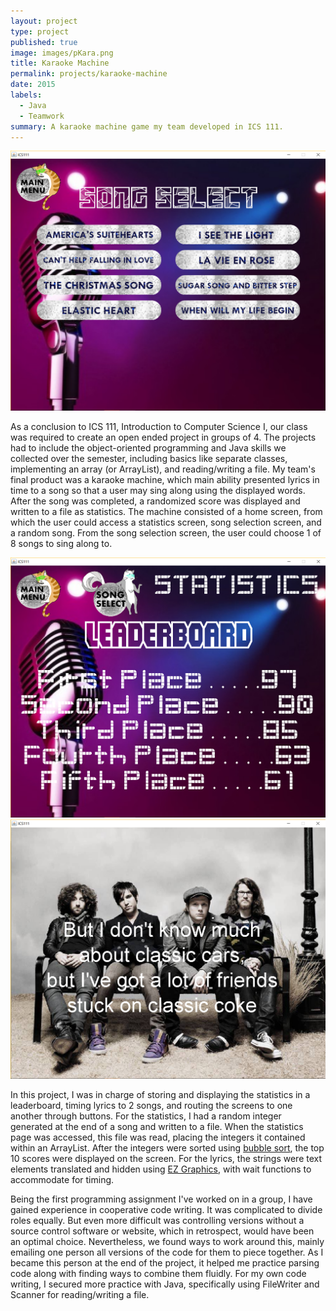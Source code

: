 ```yaml
---
layout: project
type: project
published: true
image: images/pKara.png
title: Karaoke Machine
permalink: projects/karaoke-machine
date: 2015
labels:
  - Java
  - Teamwork
summary: A karaoke machine game my team developed in ICS 111.
---
```


<img class="ui image" src="../images/KARA1.png">

As a conclusion to ICS 111, Introduction to Computer Science I, our class was required to create an open ended project in groups of 4. The projects had to include the object-oriented programming and Java skills we collected over the semester, including basics like separate classes, implementing an array (or ArrayList), and reading/writing a file. My team's final product was a karaoke machine, which main ability presented lyrics in time to a song so that a user may sing along using the displayed words. After the song was completed, a randomized score was displayed and written to a file as statistics. The machine consisted of a home screen, from which the user could access a statistics screen, song selection screen, and a random song. From the song selection screen, the user could choose 1 of 8 songs to sing along to.

<div class="ui medium rounded images">
  <img class="ui image" src="../images/KARA2.png">
  <img class="ui image" src="../images/KARA3.png">
</div>

In this project, I was in charge of storing and displaying the statistics in a leaderboard, timing lyrics to 2 songs, and routing the screens to one another through buttons. For the statistics, I had a random integer generated at the end of a song and written to a file. When the statistics page was accessed, this file was read, placing the integers it contained within an ArrayList. After the integers were sorted using [bubble sort](https://en.wikipedia.org/wiki/Bubble_sort), the top 10 scores were displayed on the screen. For the lyrics, the strings were text elements translated and hidden using [EZ Graphics](http://www2.hawaii.edu/~dylank/ics111/), with wait functions to accommodate for timing.

Being the first programming assignment I've worked on in a group, I have gained experience in cooperative code writing. It was complicated to divide roles equally. But even more difficult was controlling versions without a source control software or website, which in retrospect, would have been an optimal choice. Nevertheless, we found ways to work around this, mainly emailing one person all versions of the code for them to piece together. As I became this person at the end of the project, it helped me practice parsing code along with finding ways to combine them fluidly. For my own code writing, I secured more practice with Java, specifically using FileWriter and Scanner for reading/writing a file.
